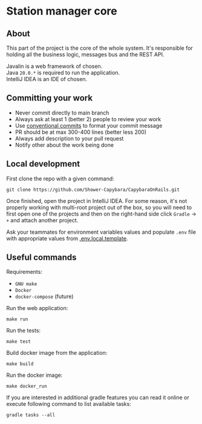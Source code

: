 # Station manager core

## About

This part of the project is the core of the whole system. 
It's responsible for holding all the business logic, messages bus 
and the REST API.

Javalin is a web framework of chosen.<br />
Java `20.0.*` is required to run the application.<br />
IntelliJ IDEA is an IDE of chosen.

## Committing your work

- Never commit directly to main branch
- Always ask at least 1 (better 2) people to review your work
- Use [conventional commits](https://www.conventionalcommits.org/en/v1.0.0/) to format your commit message
- PR should be at max 300-400 lines (better less 200)
- Always add description to your pull request
- Notify other about the work being done

## Local development

First clone the repo with a given command:
```shell
git clone https://github.com/Shower-Capybara/CapybaraOnRails.git
```

Once finished, open the project in IntelliJ IDEA. For some reason, it's not
properly working with multi-root project out of the box, so you will need to first open
one of the projects and then on the right-hand side click `Gradle` -> `+` and attach
another project.

Ask your teammates for environment variables values
and populate `.env` file with appropriate values from 
[.env.local.template](.env.local.template).

## Useful commands

Requirements:
- `GNU make`
- `Docker`
- `docker-compose` (future)

Run the web application:

```shell
make run
```

Run the tests:

```shell
make test
```

Build docker image from the application:

```shell
make build
```

Run the docker image:

```shell
make docker_run
```

If you are interested in additional gradle features you can read it online or
execute following command to list available tasks:

```shell
gradle tasks --all
```
